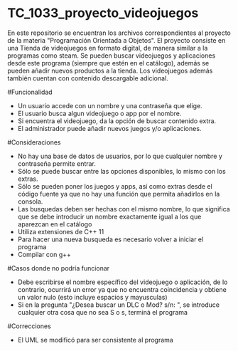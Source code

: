 # TC_1033_proyecto_videojuegos
En este repositorio se encuentran los archivos correspondientes al proyecto de la materia "Programación Orientada a Objetos".
El proyecto consiste en una Tienda de videojuegos en formato digital, de manera similar a la programas como steam. Se pueden buscar videojuegos y aplicaciones desde este programa (siempre que estén en el catálogo), además se pueden añadir nuevos productos a la tienda. Los videojuegos además también cuentan con contenido descargable adicional.

#Funcionalidad
- Un usuario accede con un nombre y una contraseña que elige.
- El usuario busca algun videojuego o app por el nombre.
- Si encuentra el videojuego, da la opción de buscar contenido extra.
- El administrador puede añadir nuevos juegos y/o aplicaciones.

#Consideraciones
- No hay una base de datos de usuarios, por lo que cualquier nombre y contraseña permite entrar.
- Sólo se puede buscar entre las opciones disponibles, lo mismo con los extras.
- Sólo se pueden poner los juegos y apps, así como extras desde el código fuente ya que no hay una función que permita añadirlos en la consola.
- Las busquedas deben ser hechas con el mismo nombre, lo que significa que se debe introducir un nombre exactamente igual a los que aparezcan en el catálogo
- Utiliza extensiones de C++ 11
- Para hacer una nueva busqueda es necesario volver a iniciar el programa
- Compilar con g++

#Casos donde no podría funcionar

- Debe escribirse el nombre específico del videojuego o aplicación, de lo contrario, ocurrirá un error ya que no encuentra coincidencia y obtiene un valor nulo (esto incluye espacios y mayusculas)
- Si en la pregunta "¿Desea buscar un DLC o Mod? s/n: ", se introduce cualquier otra cosa que no sea S o s, terminá el programa


#Correcciones
- El UML se modificó para ser consistente al programa
